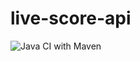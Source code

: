 # live-score-api

![Java CI with Maven](https://github.com/Real-Time-Football/live-score-api/workflows/Java%20CI%20with%20Maven/badge.svg)
